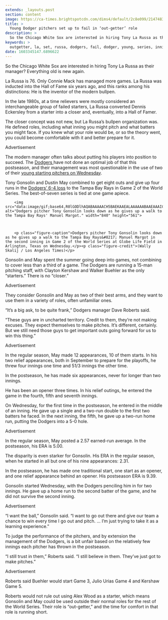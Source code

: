 ```yaml
--- 
extends: _layouts.post 
section: content 
image: https://ca-times.brightspotcdn.com/dims4/default/2c8e099/2147483647/strip/true/crop/4260x2237+0+324/resize/1200x630!/quality/90/?url=https%3A%2F%2Fcalifornia-times-brightspot.s3.amazonaws.com%2F3c%2F35%2Ffe1d537f4a17975d515e1e738d12%2Fla-photos-1staff-636114-sp-1021-dodgers-rays-series8-wjs.jpg 
title: > 
  Young Dodger pitchers set up to fail in ‘out-getter’ role 
description: > 
  So the Chicago White Sox are interested in hiring Tony La Russa as their manager?La Russa is 76.La Russa was inducted into the Hall of Fame six years ago, and this ranks among his distinctions: He is the inventor of the modern bullpen.They’ve just got to make pitches.”AdvertisementRoberts said Buehler would start Game 3, Julio Urias Game 4 and Kershaw Game 5.Their role is “out-getter,” and the time for comfort in that role is running short. 
keywords: > 
  outgetter, la, set, russa, dodgers, fail, dodger, young, series, inning, game, pitchers, postseason, appearances, innings, gonsolin, role 
date: 1603345147.6896622 
--- 
```

<div><p>So the Chicago White Sox are interested in hiring Tony La Russa as their manager? Everything old is new again.</p><p>La Russa is 76. Only Connie Mack has managed more games. La Russa was inducted into the Hall of Fame six years ago, and this ranks among his distinctions: He is the inventor of the modern bullpen.</p><p>In the late 1980s, at a time relievers were mostly considered an interchangeable group of failed starters, La Russa converted Dennis Eckersley from a starter into a closer and, eventually, into a Hall of Famer.</p><p>The closer concept was not new, but La Russa&#8217;s bullpen organization was. He defined roles, including what inning you might pitch and what batters you might face. If you knew what your role would be, or so the theory went, you could become comfortable with it and better prepare for it.</p><p class="google-dfp-ad-caption">Advertisement</p>
    <p id="google-ada548cb9f-c1ad-4fd0-8ee2-7cad83b11c65" class="google-dfp-ad injected">
        <p class="google-dfp-ad-placeholder"></p>
    </p>
<p>The modern manager often talks about putting his players into position to succeed. The <a class="link" href="https://www.latimes.com/sports/dodgers" target="_blank">Dodgers </a>have not done an optimal job of that this postseason, and their management was most questionable in the use of two of their <a class="link" href="https://www.latimes.com/sports/dodgers/story/2020-10-21/dodgers-fall-behind-early-drop-world-series-game-2-to-the-rays" target="_blank">young starting pitchers on Wednesday</a>.</p><p>Tony Gonsolin and Dustin May combined to get eight outs and give up four runs in the <a class="link" href="https://www.latimes.com/sports/dodgers/story/2020-10-21/photos-dodgers-rays-world-series-game-2" target="_blank">Dodgers&#8217; 6-4 loss</a> to the Tampa Bay Rays in Game 2 of the World Series. The best-of-seven series is tied at one game apiece.</p>
    
        <img src="data:image/gif;base64,R0lGODlhAQABAAAAACH5BAEKAAEALAAAAAABAAEAAAICTAEAOw==" alt="Dodgers pitcher Tony Gonsolin looks down as he gives up a walk to the Tampa Bay Rays' Manuel Margot." width="840" height="561">
    
    
    
        <p class="figure-caption">Dodgers pitcher Tony Gonsolin looks down as he gives up a walk to the Tampa Bay Rays&#8217; Manuel Margot in the second inning in Game 2 of the World Series at Globe Life Field in Arlington, Texas on Wednesday.</p><p class="figure-credit">(Wally Skalij / Los Angeles Times)</p>
        
<p>Gonsolin and May spent the summer going deep into games, not combining to cover less than a third of a game. The Dodgers are running a 15-man pitching staff, with Clayton Kershaw and Walker Buehler as the only &#8220;starters.&#8221; There is no &#8220;closer.&#8221;</p><p class="google-dfp-ad-caption">Advertisement</p>
    <p id="google-ad5c0c2367-2242-4282-8709-2d2dac403961" class="google-dfp-ad injected">
        <p class="google-dfp-ad-placeholder"></p>
    </p>
<p></p><p id="nativo_1"></p><p>They consider Gonsolin and May as two of their best arms, and they want to use them in a variety of roles, often unfamiliar ones.</p><p>&#8220;It&#8217;s a big ask, to be quite frank,&#8221; Dodgers manager Dave Roberts said.</p><p>&#8220;These guys are in uncharted territory. Credit to them, they&#8217;re not making excuses. They expect themselves to make pitches. It&#8217;s different, certainly. But we still need those guys to get important outs going forward for us to win this thing.&#8221;</p><p class="google-dfp-ad-caption">Advertisement</p>
    <p id="google-ad85b7452f-5d56-4577-a192-194bc4cf4679" class="google-dfp-ad injected">
        <p class="google-dfp-ad-placeholder"></p>
    </p>
<p>In the regular season, May made 12 appearances, 10 of them starts. In his two relief appearances, both in September to prepare for the playoffs, he threw four innings one time and 51/3 innings the other time.</p><p>In the postseason, he has made six appearances, never for longer than two innings.</p><p>He has been an opener three times. In his relief outings, he entered the game in the fourth, fifth and seventh innings.</p><p>On Wednesday, for the first time in the postseason, he entered in the middle of an inning. He gave up a single and a two-run double to the first two batters he faced. In the next inning, the fifth, he gave up a two-run home run, putting the Dodgers into a 5-0 hole.</p><p class="google-dfp-ad-caption">Advertisement</p>
    <p id="google-ad93da47d0-cc08-49b1-9c5f-a7e14c349db0" class="google-dfp-ad injected">
        <p class="google-dfp-ad-placeholder"></p>
    </p>
<p>In the regular season, May posted a 2.57 earned-run average. In the postseason, his ERA is 5.00.</p><p>The disparity is even starker for Gonsolin. His ERA in the regular season, when he started in all but one of his nine appearances: 2.31.</p><p>In the postseason, he has made one traditional start, one start as an opener, and one relief appearance behind an opener. His postseason ERA is 9.39.</p><p>Gonsolin started Wednesday, with the Dodgers penciling him in for two innings. He gave up a home run to the second batter of the game, and he did not survive the second inning.</p><p class="google-dfp-ad-caption">Advertisement</p>
    <p id="google-ad6161b0af-6bd6-43c8-a567-03ef1078c513" class="google-dfp-ad injected">
        <p class="google-dfp-ad-placeholder"></p>
    </p>
<p></p><p>&#8220;I want the ball,&#8221; Gonsolin said. &#8220;I want to go out there and give our team a chance to win every time I go out and pitch. &#8230; I&#8217;m just trying to take it as a learning experience.&#8221;</p><p>To judge the performance of the pitchers, and by extension the management of the Dodgers, is a bit unfair based on the relatively few innings each pitcher has thrown in the postseason.</p><p>&#8220;I still trust in them,&#8221; Roberts said. &#8220;I still believe in them. They&#8217;ve just got to make pitches.&#8221;</p><p class="google-dfp-ad-caption">Advertisement</p>
    <p id="google-ad30d9bd83-5980-4f2a-b559-a4220c064056" class="google-dfp-ad injected">
        <p class="google-dfp-ad-placeholder"></p>
    </p>
<p>Roberts said Buehler would start Game 3, Julio Urias Game 4 and Kershaw Game 5.</p><p>Roberts would not rule out using Alex Wood as a starter, which means Gonsolin and May could be used outside their normal roles for the rest of the World Series. Their role is &#8220;out-getter,&#8221; and the time for comfort in that role is running short.</p></div>